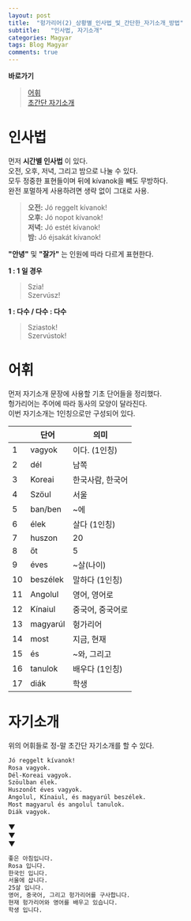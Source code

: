 ```yaml
---
layout: post
title:  "헝가리어(2)_상황별_인사법_및_간단한_자기소개_방법"
subtitle:   "인사법, 자기소개"
categories: Magyar
tags: Blog Magyar   
comments: true
---
```


**바로가기**          
>[어휘](#어휘)      
[초간단 자기소개](#자기소개)          
    


# 인사법         

먼저 **시간별 인사법** 이 있다.        
오전, 오후, 저녁, 그리고 밤으로 나눌 수 있다.        
모두 정중한 표현들이며 뒤에 kívanok을 빼도 무방하다.        
완전 포멀하게 사용하려면 생략 없이 그대로 사용.        

>**오전:** Jó reggelt kívanok!        
**오후:** Jó nopot kívanok!        
**저녁:** Jó estét kívanok!        
**밤:** Jó éjsakát kívanok!        

**"안녕"** 및 **"잘가"** 는 인원에 따라 다르게 표현한다.        

**1 : 1 일 경우**        
> Szia!        
Szervúsz!        

**1 : 다수 / 다수 : 다수**        
>Sziastok!        
Szervústok!        



# 어휘     

먼저 자기소개 문장에 사용할 기초 단어들을 정리했다.       
헝가리어는 주어에 따라 동사의 모양이 달라진다.            
이번 자기소개는 1인칭으로만 구성되어 있다.          

|  | **단어** | **의미** |         
| ------ | ------ | ------ |     
|1|vagyok|이다. (1인칭)|       
|2|dél|남쪽|          
|3|Koreai|한국사람, 한국어|          
|4|Szöul|서울|        
|5|ban/ben|~에|        
|6|élek|살다 (1인칭)|        
|7|huszon|20|      
|8|őt|5|    
|9|éves|~살(나이)|    
|10|beszélek|말하다 (1인칭)|  
|11|Angolul|영어, 영어로|       
|12|Kínaiul|중국어, 중국어로|     
|13|magyarúl |헝가리어|          
|14|most |지금, 현재|         
|15|és |~와, 그리고|       
|16|tanulok|배우다 (1인칭)|     
|17|diák|학생|        



# 자기소개             

위의 어휘들로 정-말 초간단 자기소개를 할 수 있다.     

~~~sh        
Jó reggelt kívanok!        
Rosa vagyok.        
Dél-Koreai vagyok.       
Szöulban élek.       
Huszonőt éves vagyok.   
Angolul, Kínaiul, és magyarúl beszélek.        
Most magyarul és angolul tanulok.        
Diák vagyok.        
~~~

▼        
▼        
▼        

~~~sh
좋은 아침입니다.
Rosa 입니다.    
한국인 입니다.    
서울에 삽니다.     
25살 입니다.     
영어, 중국어, 그리고 헝가리어를 구사합니다.     
현재 헝가리어와 영어를 배우고 있습니다.     
학생 입니다.    
~~~
